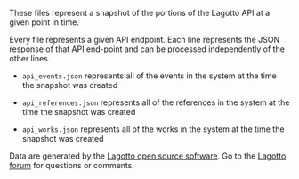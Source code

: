 These files represent a snapshot of the portions of the Lagotto API at a given point in time.

Every file represents a given API endpoint. Each line represents the JSON response of that API end-point and can be processed independently of the other lines.

* `api_events.json` represents all of the events in the system at the time the snapshot was created

* `api_references.json` represents all of the references in the system at the time the snapshot was created

* `api_works.json` represents all of the works in the system at the time the snapshot was created

Data are generated by the [Lagotto open source software](https://github.com/articlemetrics/lagotto). Go to the [Lagotto forum](http://discuss.lagotto.io/) for questions or comments.
